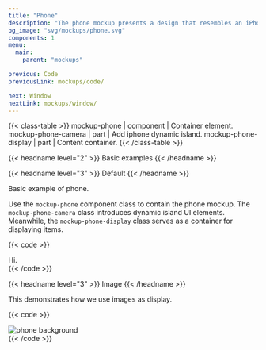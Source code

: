 ```yaml
---
title: "Phone"
description: "The phone mockup presents a design that resembles an iPhone, showcasing its interface and features in a realistic format."
bg_image: "svg/mockups/phone.svg"
components: 1
menu:
  main:
    parent: "mockups"

previous: Code
previousLink: mockups/code/

next: Window
nextLink: mockups/window/
---
```


<!-- Class table -->

{{< class-table >}}
mockup-phone | component | Container element.
mockup-phone-camera | part | Add iphone dynamic island.
mockup-phone-display | part | Content container.
{{< /class-table >}}

<!-------------------- Basic examples -------------------->

{{< headname level="2" >}} Basic examples {{< /headname >}}

<!-- Default -->

{{< headname level="3" >}} Default {{< /headname >}}

Basic example of phone.

Use the `mockup-phone` component class to contain the phone mockup. The `mockup-phone-camera` class introduces dynamic island UI elements. Meanwhile, the `mockup-phone-display` class serves as a container for displaying items.

{{< code >}}

<div class="mockup-phone">
  <div class="mockup-phone-camera"></div> 
  <div class="mockup-phone-display bg-base-200">
    <div class="h-142 w-80 grid place-content-center">Hi.</div>
  </div>
</div>
{{< /code >}}

<!-- Image -->

{{< headname level="3" >}} Image {{< /headname >}}

This demonstrates how we use images as display.

{{< code >}}

<div class="mockup-phone">
  <div class="mockup-phone-camera"></div> 
  <div class="mockup-phone-display flex justify-center">
    <div class="h-142 w-80"><img class="size-full object-cover" src="https://cdn.flyonui.com/fy-assets/components/iphone/image.png" alt="phone background" /></div>
  </div>
</div>
{{< /code >}}
